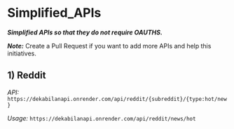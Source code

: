 # Simplified_APIs
_**Simplified APIs so that they do not require OAUTHS.**_

_**Note:**_ Create a Pull Request if you want to add more APIs and help this initiatives.

## 1) Reddit

_API:_ `https://dekabilanapi.onrender.com/api/reddit/{subreddit}/{type:hot/new}`

_Usage:_ `https://dekabilanapi.onrender.com/api/reddit/news/hot`

